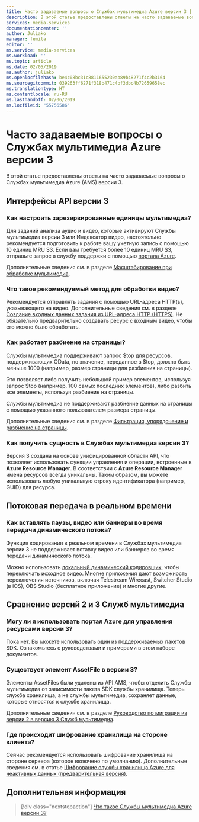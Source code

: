 ```yaml
---
title: Часто задаваемые вопросы о Службах мультимедиа Azure версии 3 | Документация Майкрософт
description: В этой статье предоставлены ответы на часто задаваемые вопросы о Службах мультимедиа Azure версии 3
services: media-services
documentationcenter: ''
author: Juliako
manager: femila
editor: ''
ms.service: media-services
ms.workload: ''
ms.topic: article
ms.date: 02/05/2019
ms.author: juliako
ms.openlocfilehash: be4c08bc31c8811655230ab89b48271f4c2b3164
ms.sourcegitcommit: 039263ff6271f318b471c4bf3dbc4b72659658ec
ms.translationtype: HT
ms.contentlocale: ru-RU
ms.lasthandoff: 02/06/2019
ms.locfileid: "55756586"
---
```

# <a name="azure-media-services-v3-frequently-asked-questions"></a>Часто задаваемые вопросы о Службах мультимедиа Azure версии 3

В этой статье предоставлены ответы на часто задаваемые вопросы о Службах мультимедиа Azure (AMS) версии 3.

## <a name="v3-apis"></a>Интерфейсы API версии 3

### <a name="how-do-i-configure-media-reserved-units"></a>Как настроить зарезервированные единицы мультимедиа?

Для заданий анализа аудио и видео, которые активируют Службы мультимедиа версии 3 или Индексатор видео, настоятельно рекомендуется подготовить к работе вашу учетную запись с помощью 10 единиц MRU S3. Если вам требуется более 10 единиц MRU S3, отправьте запрос в службу поддержки с помощью [портала Azure](https://portal.azure.com/).

Дополнительные сведения см. в разделе [Масштабирование при обработке мультимедиа](media-reserved-units-cli-how-to.md).

### <a name="what-is-the-recommended-method-to-process-videos"></a>Что такое рекомендуемый метод для обработки видео?

Рекомендуется отправлять задания с помощью URL-адреса HTTP(s), указывающего на видео. Дополнительные сведения см. в разделе [Создание входных данных задания из URL-адреса HTTP (HTTPS)](job-input-from-http-how-to.md). Не обязательно предварительно создавать ресурс с входным видео, чтобы его можно было обработать.

### <a name="how-does-pagination-work"></a>Как работает разбиение на страницы?

Службы мультимедиа поддерживают запрос $top для ресурсов, поддерживающих OData, но значение, переданное в $top, должно быть меньше 1000 (например, размер страницы для разбиения на страницы).

Это позволяет либо получить небольшой пример элементов, используя запрос $top (например, 100 самых последних элементов), либо разбить все элементы, используя разбиение на страницы. 

Службы мультимедиа не поддерживают разбиение данных на страницы с помощью указанного пользователем размера страницы.

Дополнительные сведения см. в разделе [Фильтрация, упорядочение и разбиение на страницы](entities-overview.md).

### <a name="how-to-retrieve-an-entity-in-media-services-v3"></a>Как получить сущность в Службах мультимедиа версии 3?

Версия 3 создана на основе унифицированной области API, что позволяет использовать функции управления и операции, встроенные в **Azure Resource Manager**. В соответствии с **Azure Resource Manager** имена ресурсов всегда уникальны. Таким образом, вы можете использовать любую уникальную строку идентификатора (например, GUID) для ресурса.

## <a name="live-streaming"></a>Потоковая передача в реальном времени 

###  <a name="how-to-insert-breaksvideos-and-image-slates-during-live-stream"></a>Как вставлять паузы, видео или баннеры во время передачи динамического потока?

Функция кодирования в реальном времени в Службах мультимедиа версии 3 не поддерживает вставку видео или баннеров во время передачи динамического потока. 

Можно использовать [локальный динамический кодировщик](recommended-on-premises-live-encoders.md), чтобы переключать исходное видео. Многие приложения дают возможность переключения источников, включая Telestream Wirecast, Switcher Studio (в iOS), OBS Studio (бесплатное приложение) и многие другие.

## <a name="media-services-v2-vs-v3"></a>Сравнение версий 2 и 3 Служб мультимедиа 

### <a name="can-i-use-the-azure-portal-to-manage-v3-resources"></a>Могу ли я использовать портал Azure для управления ресурсами версии 3?

Пока нет. Вы можете использовать один из поддерживаемых пакетов SDK. Ознакомьтесь с руководствами и примерами в этом наборе документов.

### <a name="is-there-an-assetfile-concept-in-v3"></a>Существует элемент AssetFile в версии 3?

Элементы AssetFiles были удалены из API AMS, чтобы отделить Службы мультимедиа от зависимости пакета SDK службы хранилища. Теперь служба хранилища, а не службы мультимедиа, сохраняет данные, которые относятся к службе хранилища. 

Дополнительные сведения см. в разделе [Руководство по миграции из версии 2 в версию 3 Служб мультимедиа](migrate-from-v2-to-v3.md).

### <a name="where-did-client-side-storage-encryption-go"></a>Где происходит шифрование хранилища на стороне клиента?

Сейчас рекомендуется использовать шифрование хранилища на стороне сервера (которое включено по умолчанию). Дополнительные сведения см. в статье [Шифрование службы хранилища Azure для неактивных данных (предварительная версия)](https://docs.microsoft.com/azure/storage/common/storage-service-encryption).

## <a name="next-steps"></a>Дополнительная информация

> [!div class="nextstepaction"]
> [Что такое Службы мультимедиа Azure версии 3?](media-services-overview.md)
